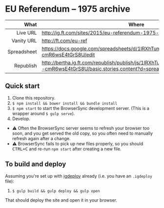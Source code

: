 # EU Referendum – 1975 archive

| What         | Where   |
| -------------:| ------------- |
| Live URL      | http://ig.ft.com/sites/2015/eu-referendum-1975-archive/  |
| Vanity URL    | http://ft.com/eu-ref  |
| Spreadsheet   | https://docs.google.com/spreadsheets/d/1lRXhTum3BwbIcLn5BJeMpX5MHYH--cmR6wsE4tGrS8U/edit  |
| Republish     | http://bertha.ig.ft.com/republish/publish/js/1lRXhTum3BwbIcLn5BJeMpX5MHYH--cmR6wsE4tGrS8U/basic,stories,content?d=spreadsheet  |


## Quick start

1. Clone this repository.
2. `$ npm install && bower install && bundle install`
3. `$ npm start` to start the BrowserSync development server. (This is a wrapper around `$ gulp serve`).
4. Develop.

- ⚠️ Often the BrowserSync server seems to refresh your browser too soon, and you get served the old copy, so you often need to manually refresh again after a change.
- ⚠️ BrowserSync fails to pick up new files properly, so you should <kbd>CTRL+C</kbd> and re-run `npm start` after creating a new file.


## To build and deploy

Assuming you're set up with [igdeploy](https://github.com/ft-interactive/igdeploy) already (i.e. you have an `.igdeploy` file):

1. `$ gulp build && gulp deploy && gulp open`

That should deploy the site and open it in your browser.
